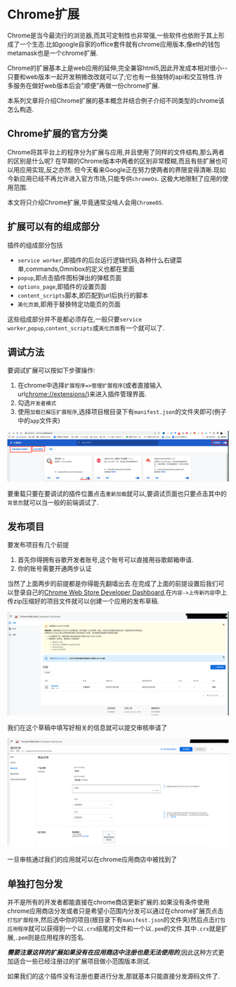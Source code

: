 # Chrome扩展

Chrome是当今最流行的浏览器,而其可定制性也非常强,一些软件也依附于其上形成了一个生态.比如google自家的office套件就有chrome应用版本,像eth的钱包metamask也是一个chrome扩展.

Chrome的扩展基本上是web应用的延伸,完全兼容html5,因此开发成本相对很小--只要和web版本一起开发稍微改改就可以了;它也有一些独特的api和交互特性.许多服务在做好web版本后会"顺便"再做一份chrome扩展.

本系列文章将介绍Chrome扩展的基本概念并结合例子介绍不同类型的chrome该怎么构造.

## Chrome扩展的官方分类

Chrome将其平台上的程序分为扩展与应用,并且使用了同样的文件结构,那么两者的区别是什么呢?
在早期的Chrome版本中两者的区别非常模糊,而且有些扩展也可以用应用实现,反之亦然.
但今天看来Google正在努力使两者的界限变得清晰.现如今新应用已经不再允许进入官方市场,只能专供`chromeOs`.
这极大地限制了应用的使用范围.

本文将只介绍Chrome扩展,毕竟通常没啥人会用`ChromeOS`.

## 扩展可以有的组成部分

插件的组成部分包括

+ `service worker`,即插件的后台运行逻辑代码,各种什么右键菜单,commands,Omnibox的定义也都在里面
+ `popup`,即点击插件图标弹出的弹框页面
+ `options_page`,即插件的设置页面
+ `content_scripts`脚本,即匹配到url后执行的脚本
+ `美化页面`,即用于替换特定功能页的页面

这些组成部分并不是都必须存在,一般只要`service worker`,`popup`,`content_scripts`或`美化页面`有一个就可以了.

## 调试方法

要调试扩展可以按如下步骤操作:

1. 在chrome中选择`扩展程序=>管理扩展程序`(或者直接输入url<chrome://extensions/>)来进入插件管理界面.
2. 勾选`开发者模式`
3. 使用`加载已解压扩展程序`,选择项目根目录下有`manifest.json`的文件夹即可(例子中的`app`文件夹)

![调试和打包](./source/调试和打包.png)

要重载只要在要调试的插件位置点击`重新加载`就可以,要调试页面也只要点击其中的`背景页`就可以当一般的前端调试了.

## 发布项目

要发布项目有几个前提

1. 首先你得拥有谷歌开发者账号,这个账号可以直接用谷歌邮箱申请.
2. 你的账号需要开通两步认证

当然了上面两步的前提都是你得能先翻墙出去.在完成了上面的前提设置后我们可以登录自己的[Chrome Web Store Developer Dashboard](https://chrome.google.com/webstore/devconsole/),在`内容->上传新内容`中上传zip压缩好的项目文件就可以创建一个应用的发布草稿.

![上传应用](./source/上传应用.png)

我们在这个草稿中填写好相关的信息就可以提交审核申请了

![提交审核](./source/提交审核.png)

一旦审核通过我们的应用就可以在chrome应用商店中被找到了

## 单独打包分发

并不是所有的开发者都能直接在chrome商店更新扩展的.如果没有条件使用chrome应用商店分发或者只是希望小范围内分发可以通过在chrome扩展页点击`打包扩展程序`,然后选中你的项目(根目录下有`manifest.json`的文件夹)然后点击`打包应用程序`就可以获得到一个以`.crx`结尾的文件和一个以`.pem`的文件.其中`.crx`就是扩展,`.pem`则是应用程序的签名.

***需要注意这样的扩展如果没有在应用商店中注册也是无法使用的***,因此这种方式更加适合一些已经注册过的扩展项目做小范围版本测试.

如果我们的这个插件没有注册也要进行分发,那就基本只能直接分发源码文件了.
